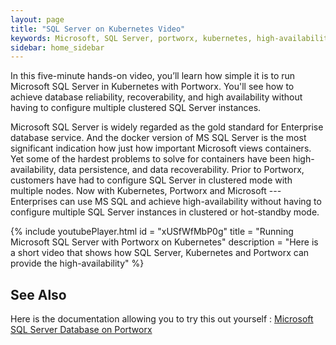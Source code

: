 ```yaml
---
layout: page
title: "SQL Server on Kubernetes Video"
keywords: Microsoft, SQL Server, portworx, kubernetes, high-availability,  container, storage
sidebar: home_sidebar
---
```


In this five-minute hands-on video, you’ll learn how simple it is to run Microsoft SQL Server in Kubernetes with Portworx. 
You'll see how to achieve database reliability, recoverability, and high availability 
without having to configure multiple clustered SQL Server instances.

Microsoft SQL Server is widely regarded as the gold standard for Enterprise database service. 
And the docker version of MS SQL Server is the most significant indication how just how important Microsoft views containers.
Yet some of the hardest problems to solve for containers have been high-availability, data persistence, and data recoverability.
Prior to Portworx, customers have had to configure SQL Server in clustered mode with multiple nodes.
Now with Kubernetes, Portworx and Microsoft --- Enterprises can use MS SQL and achieve high-availability
without having to configure multiple SQL Server instances in clustered or hot-standby mode.

{%
    include youtubePlayer.html
    id = "xUSfWfMbP0g"
    title = "Running Microsoft SQL Server with Portworx on Kubernetes"
    description = "Here is a short video that shows how SQL Server, Kubernetes and Portworx can provide the high-availability"
%}


## See Also
Here is the documentation allowing you to try this out yourself :
[Microsoft SQL Server Database on Portworx](/applications/mssql-server.html)
